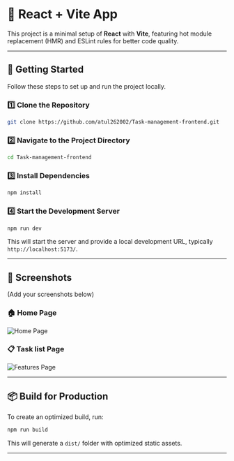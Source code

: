 # 🚀 React + Vite App

This project is a minimal setup of **React** with **Vite**, featuring hot module replacement (HMR) and ESLint rules for better code quality.

---

## 📌 **Getting Started**

Follow these steps to set up and run the project locally.

### 1️⃣ **Clone the Repository**
```sh
git clone https://github.com/atul262002/Task-management-frontend.git
```

### 2️⃣ **Navigate to the Project Directory**
```sh
cd Task-management-frontend
```

### 3️⃣ **Install Dependencies**
```sh
npm install
```

### 4️⃣ **Start the Development Server**
```sh
npm run dev
```
This will start the server and provide a local development URL, typically `http://localhost:5173/`.

---

## 📸 **Screenshots**
(Add your screenshots below)

### 🏠 Home Page
![Home Page](https://res.cloudinary.com/ddrsppqov/image/upload/v1740097841/Screenshot_from_2025-02-21_05-21-02_q1zgpb.png)

### 📋 Task list Page
![Features Page](https://res.cloudinary.com/ddrsppqov/image/upload/v1740097241/Screenshot_from_2025-02-21_03-14-31_kayfbe.png)

---

## 📦 **Build for Production**
To create an optimized build, run:
```sh
npm run build
```
This will generate a `dist/` folder with optimized static assets.

---

